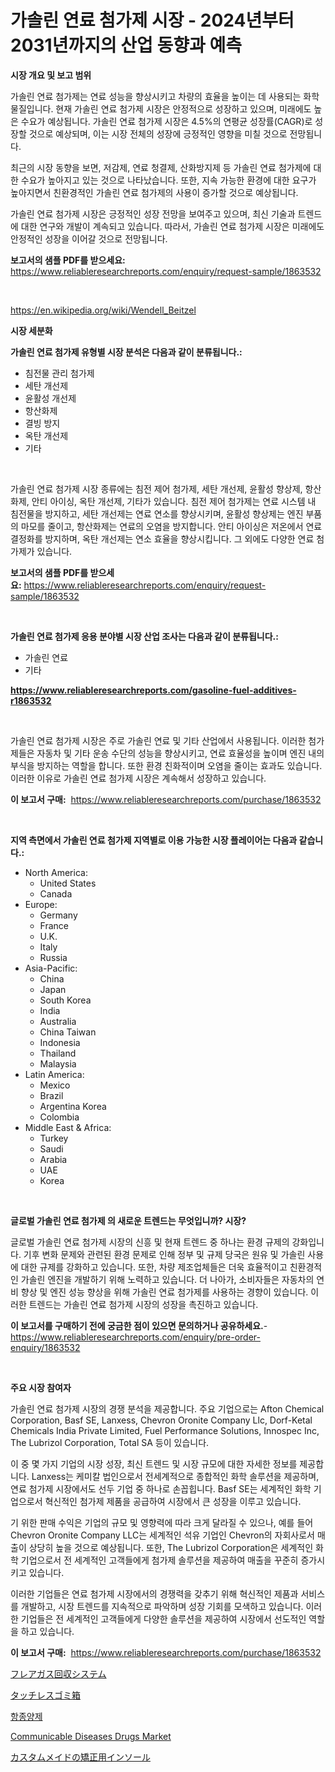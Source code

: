 <p><h1>가솔린 연료 첨가제 시장 - 2024년부터 2031년까지의 산업 동향과 예측</h1></p><p><strong>시장 개요 및 보고 범위</strong></p>
<p><p>가솔린 연료 첨가제는 연료 성능을 향상시키고 차량의 효율을 높이는 데 사용되는 화학 물질입니다. 현재 가솔린 연료 첨가제 시장은 안정적으로 성장하고 있으며, 미래에도 높은 수요가 예상됩니다. 가솔린 연료 첨가제 시장은 4.5%의 연평균 성장률(CAGR)로 성장할 것으로 예상되며, 이는 시장 전체의 성장에 긍정적인 영향을 미칠 것으로 전망됩니다.</p><p>최근의 시장 동향을 보면, 저감제, 연료 청결제, 산화방지제 등 가솔린 연료 첨가제에 대한 수요가 높아지고 있는 것으로 나타났습니다. 또한, 지속 가능한 환경에 대한 요구가 높아지면서 친환경적인 가솔린 연료 첨가제의 사용이 증가할 것으로 예상됩니다.</p><p>가솔린 연료 첨가제 시장은 긍정적인 성장 전망을 보여주고 있으며, 최신 기술과 트렌드에 대한 연구와 개발이 계속되고 있습니다. 따라서, 가솔린 연료 첨가제 시장은 미래에도 안정적인 성장을 이어갈 것으로 전망됩니다.</p></p>
<p><strong>보고서의 샘플 PDF를 받으세요:</strong> <a href="https://www.reliableresearchreports.com/enquiry/request-sample/1863532">https://www.reliableresearchreports.com/enquiry/request-sample/1863532</a></p>
<p>&nbsp;</p>
<p><a href="https://en.wikipedia.org/wiki/Wendell_Beitzel">https://en.wikipedia.org/wiki/Wendell_Beitzel</a></p>
<p><strong>시장 세분화</strong></p>
<p><strong>가솔린 연료 첨가제 유형별 시장 분석은 다음과 같이 분류됩니다.:</strong></p>
<p><ul><li>침전물 관리 첨가제</li><li>세탄 개선제</li><li>윤활성 개선제</li><li>항산화제</li><li>결빙 방지</li><li>옥탄 개선제</li><li>기타</li></ul></p>
<p>&nbsp;</p>
<p><p>가솔린 연료 첨가제 시장 종류에는 침전 제어 첨가제, 세탄 개선제, 윤활성 향상제, 항산화제, 안티 아이싱, 옥탄 개선제, 기타가 있습니다. 침전 제어 첨가제는 연료 시스템 내 침전물을 방지하고, 세탄 개선제는 연료 연소를 향상시키며, 윤활성 향상제는 엔진 부품의 마모를 줄이고, 항산화제는 연료의 오염을 방지합니다. 안티 아이싱은 저온에서 연료 결정화를 방지하며, 옥탄 개선제는 연소 효율을 향상시킵니다. 그 외에도 다양한 연료 첨가제가 있습니다.</p></p>
<p><strong>보고서의 샘플 PDF를 받으세요:</strong>&nbsp;<a href="https://www.reliableresearchreports.com/enquiry/request-sample/1863532">https://www.reliableresearchreports.com/enquiry/request-sample/1863532</a></p>
<p>&nbsp;</p>
<p><strong> 가솔린 연료 첨가제 응용 분야별 시장 산업 조사는 다음과 같이 분류됩니다.:</strong></p>
<p><ul><li>가솔린 연료</li><li>기타</li></ul></p>
<p><strong><a href="https://www.reliableresearchreports.com/gasoline-fuel-additives-r1863532">https://www.reliableresearchreports.com/gasoline-fuel-additives-r1863532</a></strong></p>
<p>&nbsp;</p>
<p><p>가솔린 연료 첨가제 시장은 주로 가솔린 연료 및 기타 산업에서 사용됩니다. 이러한 첨가제들은 자동차 및 기타 운송 수단의 성능을 향상시키고, 연료 효율성을 높이며 엔진 내의 부식을 방지하는 역할을 합니다. 또한 환경 친화적이며 오염을 줄이는 효과도 있습니다. 이러한 이유로 가솔린 연료 첨가제 시장은 계속해서 성장하고 있습니다.</p></p>
<p><strong>이 보고서 구매:</strong>&nbsp; <a href="https://www.reliableresearchreports.com/purchase/1863532">https://www.reliableresearchreports.com/purchase/1863532</a></p>
<p>&nbsp;</p>
<p><strong>지역 측면에서 가솔린 연료 첨가제 지역별로 이용 가능한 시장 플레이어는 다음과 같습니다.:</strong></p>
<p><ul>
    <li>
        North America:
        <ul>
            <li>United States</li>
            <li>Canada</li>
        </ul>
    </li>
    <li>
        Europe:
        <ul>
            <li>Germany</li>
            <li>France</li>
            <li>U.K.</li>
            <li>Italy</li>
            <li>Russia</li>
        </ul>
    </li>
    <li>
        Asia-Pacific:
        <ul>
            <li>China</li>
            <li>Japan</li>
            <li>South Korea</li>
            <li>India</li>
            <li>Australia</li>
            <li>China Taiwan</li>
            <li>Indonesia</li>
            <li>Thailand</li>
            <li>Malaysia</li>
        </ul>
    </li>
    <li>
        Latin America:
        <ul>
            <li>Mexico</li>
            <li>Brazil</li>
            <li>Argentina Korea</li>
            <li>Colombia</li>
        </ul>
    </li>
    <li>
        Middle East & Africa:
        <ul>
            <li>Turkey</li>
            <li>Saudi</li>
            <li>Arabia</li>
            <li>UAE</li>
            <li>Korea</li>
        </ul>
    </li>
    </ul></p>
<p>&nbsp;</p>
<p><strong>글로벌 가솔린 연료 첨가제 의 새로운 트렌드는 무엇입니까? 시장?</strong></p>
<p><p>글로벌 가솔린 연료 첨가제 시장의 신흥 및 현재 트렌드 중 하나는 환경 규제의 강화입니다. 기후 변화 문제와 관련된 환경 문제로 인해 정부 및 규제 당국은 원유 및 가솔린 사용에 대한 규제를 강화하고 있습니다. 또한, 차량 제조업체들은 더욱 효율적이고 친환경적인 가솔린 엔진을 개발하기 위해 노력하고 있습니다. 더 나아가, 소비자들은 자동차의 연비 향상 및 엔진 성능 향상을 위해 가솔린 연료 첨가제를 사용하는 경향이 있습니다. 이러한 트렌드는 가솔린 연료 첨가제 시장의 성장을 촉진하고 있습니다.</p></p>
<p><strong>이 보고서를 구매하기 전에 궁금한 점이 있으면 문의하거나 공유하세요.</strong>- <a href="https://www.reliableresearchreports.com/enquiry/pre-order-enquiry/1863532">https://www.reliableresearchreports.com/enquiry/pre-order-enquiry/1863532</a></p>
<p>&nbsp;</p>
<p><strong>주요 시장 참여자</strong></p>
<p><p>가솔린 연료 첨가제 시장의 경쟁 분석을 제공합니다. 주요 기업으로는 Afton Chemical Corporation, Basf SE, Lanxess, Chevron Oronite Company Llc, Dorf-Ketal Chemicals India Private Limited, Fuel Performance Solutions, Innospec Inc, The Lubrizol Corporation, Total SA 등이 있습니다.</p><p>이 중 몇 가지 기업의 시장 성장, 최신 트렌드 및 시장 규모에 대한 자세한 정보를 제공합니다. Lanxess는 케미칼 법인으로서 전세계적으로 종합적인 화학 솔루션을 제공하며, 연료 첨가제 시장에서도 선두 기업 중 하나로 손꼽힙니다. Basf SE는 세계적인 화학 기업으로서 혁신적인 첨가제 제품을 공급하여 시장에서 큰 성장을 이루고 있습니다.</p><p>기 위한 판매 수익은 기업의 규모 및 영향력에 따라 크게 달라질 수 있으나, 예를 들어 Chevron Oronite Company LLC는 세계적인 석유 기업인 Chevron의 자회사로서 매출이 상당히 높을 것으로 예상됩니다. 또한, The Lubrizol Corporation은 세계적인 화학 기업으로서 전 세계적인 고객들에게 첨가제 솔루션을 제공하여 매출을 꾸준히 증가시키고 있습니다.</p><p>이러한 기업들은 연료 첨가제 시장에서의 경쟁력을 갖추기 위해 혁신적인 제품과 서비스를 개발하고, 시장 트렌드를 지속적으로 파악하며 성장 기회를 모색하고 있습니다. 이러한 기업들은 전 세계적인 고객들에게 다양한 솔루션을 제공하여 시장에서 선도적인 역할을 하고 있습니다.</p></p>
<p><strong>이 보고서 구매:</strong>&nbsp;&nbsp;<a href="https://www.reliableresearchreports.com/purchase/1863532">https://www.reliableresearchreports.com/purchase/1863532</a></p>
<p><p><a href="https://medium.com/@johnson154chris/2024%E5%B9%B4%E3%81%8B%E3%82%892031%E5%B9%B4%E3%81%BE%E3%81%A7%E3%81%AE%E6%9C%9F%E9%96%93%E3%81%AB%E4%BA%88%E6%B8%AC%E3%81%95%E3%82%8C%E3%82%8B%E6%80%A5%E9%80%9F%E3%81%AB%E6%88%90%E9%95%B7%E3%81%99%E3%82%8B11-8-%E3%81%AEcagr%E3%82%92%E6%8C%81%E3%81%A4%E3%82%B0%E3%83%AD%E3%83%BC%E3%83%90%E3%83%AB%E3%83%95%E3%83%AC%E3%82%A2%E3%82%AC%E3%82%B9%E5%9B%9E%E5%8F%8E%E3%82%B7%E3%82%B9%E3%83%86%E3%83%A0%E5%B8%82%E5%A0%B4%E3%81%AE%E7%AF%84%E5%9B%B2%E3%81%AB%E9%96%A2%E3%81%99%E3%82%8B%E8%A9%B3%E7%B4%B0%E3%81%AA%E5%88%86%E6%9E%90-9107dfdac888">フレアガス回収システム</a></p><p><a href="https://github.com/TerrellConn/Market-Research-Report-List-2/blob/main/625771431777.md">タッチレスゴミ箱</a></p><p><a href="https://github.com/LuckeyCorbin/Market-Research-Report-List-2/blob/main/120821441437.md">항종양제</a></p><p><a href="https://issuu.com/reportprime-2/docs/communicable-diseases-drugs-market-size-2030.pptx">Communicable Diseases Drugs Market</a></p><p><a href="https://github.com/RandallRunte2023/Market-Research-Report-List-2/blob/main/932434731778.md">カスタムメイドの矯正用インソール</a></p></p>